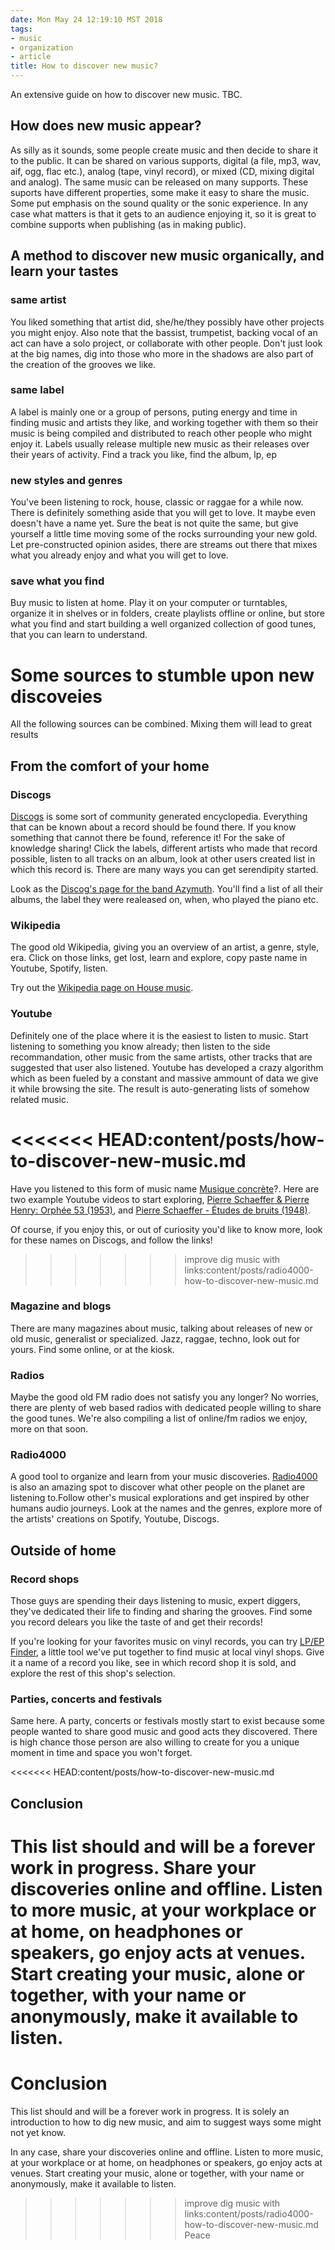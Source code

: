```yaml
---
date: Mon May 24 12:19:10 MST 2018
tags:
- music
- organization
- article
title: How to discover new music?
---
```


An extensive guide on how to discover new music. TBC.

## How does new music appear?
As silly as it sounds, some people create music and then decide to share
it to the public.
It can be shared on various supports, digital (a file, mp3, wav, aif, ogg, flac
etc.), analog (tape, vinyl record), or mixed (CD, mixing digital and analog).
The same music can be released on many
supports. These suports have different properties, some make it easy to share
the music. Some put emphasis on the sound quality or the sonic
experience.
In any case what matters is that it gets to an audience enjoying it,
so it is great to combine supports when publishing (as in making public).

## A method to discover new music organically, and learn your tastes

### same artist
You liked something that artist did, she/he/they possibly have other projects you
might enjoy.
Also note that the bassist, trumpetist, backing vocal of an act can
have a solo project, or collaborate with other people. Don't
just look at the big names, dig into those who more in the shadows are also part of the creation of the grooves we like.

### same label
A label is mainly one or a group of persons, puting energy and
time in finding music and artists they like, and working together with
them so their music is being compiled and distributed to reach other
people who might enjoy it. Labels usually release multiple new music as their releases over their years of activity.
Find a track you like, find the album, lp, ep

### new styles and genres
You've been listening to rock, house, classic or raggae for a while now. There
is definitely something aside that you will get to love. It maybe even
doesn't have a name yet. Sure the beat is not quite the same, but give
yourself a little time moving some of the rocks surrounding your new
gold. Let pre-constructed opinion asides, there are streams out there that mixes
what you already enjoy and what you will get to love.

### save what you find
Buy music to listen at home. Play it on your computer or turntables,
organize it in shelves or in folders, create playlists offline or
online, but store what you find and start building a well organized collection of
good tunes, that you can learn to understand.

# Some sources to stumble upon new discoveies

All the following sources can be combined. Mixing them will lead to great results

## From the comfort of your home
### Discogs

[Discogs](https://www.discogs.com/) is some sort of community
generated encyclopedia. Everything that can be known about a record
should be found there. If you know something that cannot there be
found, reference it! For the sake of knowledge sharing!  Click the
labels, different artists who made that record possible, listen to all
tracks on an album, look at other users created list in which this
record is. There are many ways you can get serendipity started.

Look as the [Discog's page for the band
Azymuth](https://www.discogs.com/artist/78-Azymuth). You'll find a
list of all their albums, the label they were realeased on, when, who
played the piano etc.
						 

### Wikipedia

The good old Wikipedia, giving you an overview of an artist, a genre, style,
era. Click on those links, get lost, learn and explore, copy paste
name in Youtube, Spotify, listen.

Try out the [Wikipedia page on House music](https://en.wikipedia.org/wiki/House_music).

### Youtube

Definitely one of the place where it is the easiest to listen to
music. Start listening to something you know already; then listen to
the side recommandation, other music from the same artists, other
tracks that are suggested that user also listened.
Youtube has developed a crazy algorithm which as been fueled by a
constant and massive ammount of data we give it while browsing the
site. The result is auto-generating lists of somehow related music.

<<<<<<< HEAD:content/posts/how-to-discover-new-music.md
=======
Have you listened to this form of music name [Musique
concrète](https://en.wikipedia.org/wiki/Musique_concr%C3%A8te)?. Here
are two example Youtube videos to start exploring, [Pierre Schaeffer & Pierre
Henry: Orphée 53 (1953)](https://www.youtube.com/watch?v=XJq3jItducg),
and [Pierre Schaeffer - Études de bruits
(1948)](https://www.youtube.com/watch?v=CTf0yE15zzI).

Of course, if you enjoy this, or out of curiosity you'd like to know
more, look for these names on Discogs, and follow the links!

>>>>>>> improve dig music with links:content/posts/radio4000-how-to-discover-new-music.md
### Magazine and blogs
There are many magazines about music, talking about releases of new or
old music, generalist or specialized. Jazz, raggae, techno, look out
for yours. Find some online, or at the kiosk.

### Radios
Maybe the good old FM radio does not satisfy you any longer? No
worries, there are plenty of web based radios with dedicated people
willing to share the good tunes. We're also compiling a list of
online/fm radios we enjoy, more on that soon.

### Radio4000

A good tool to organize and learn from your music
discoveries. [Radio4000](https://radio4000.com) is also
an amazing spot to discover what other people on the planet are
listening to.Follow other's musical explorations and get inspired by
other humans audio journeys. Look at the names and the genres, explore
more of the artists' creations on Spotify, Youtube, Discogs.

## Outside of home 

### Record shops
Those guys are spending their days listening to music, expert
diggers, they've dedicated their life to finding and sharing the
grooves. Find some you record delears you like the taste of and get
their records!

If you're looking for your favorites music on vinyl records, you can
try [LP/EP Finder](https://lpepfinder.com/), a little tool we've put
together to find music at local vinyl shops. Give it a name of a
record you like, see in which record shop it is sold, and explore the
rest of this shop's selection.

### Parties, concerts and festivals
Same here. A party, concerts or festivals mostly start to exist because
some people wanted to share good music and good acts they discovered. There is high chance
those person are also willing to create for you a unique moment in
time and space you won't forget.

<<<<<<< HEAD:content/posts/how-to-discover-new-music.md
## Conclusion
This list should and will be a forever work in progress.
Share your discoveries online and offline.
Listen to more music, at your workplace or at home, on headphones or
speakers, go enjoy acts at venues.
Start creating your music, alone or together, with your name or
anonymously, make it available to listen.
=======
# Conclusion
This list should and will be a forever work in progress. It is solely
an introduction to how to dig new music, and aim to suggest ways some
might not yet know.

In any case, share your discoveries online and offline. Listen to more music, at
your workplace or at home, on headphones or speakers, go enjoy acts at
venues.  Start creating your music, alone or together, with your name
or anonymously, make it available to listen.

>>>>>>> improve dig music with links:content/posts/radio4000-how-to-discover-new-music.md
Peace
